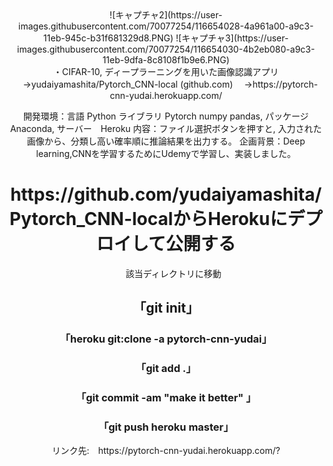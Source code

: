 
<div style = "text-align:center;">![キャプチャ2](https://user-images.githubusercontent.com/70077254/116654028-4a961a00-a9c3-11eb-945c-b31f681329d8.PNG)
![キャプチャ3](https://user-images.githubusercontent.com/70077254/116654030-4b2eb080-a9c3-11eb-9dfa-8c8108f1b9e6.PNG)
 <div  style = "text-align:center;">
 ・CIFAR-10, ディープラーニングを用いた画像認識アプリ
　→yudaiyamashita/Pytorch_CNN-local (github.com)
　→https://pytorch-cnn-yudai.herokuapp.com/

開発環境：言語 Python ライブラリ Pytorch numpy pandas, パッケージ Anaconda, サーバー　Heroku
内容：ファイル選択ボタンを押すと, 入力された画像から、分類し高い確率順に推論結果を出力する。
企画背景：Deep learning,CNNを学習するためにUdemyで学習し、実装しました。

   
<h1>https://github.com/yudaiyamashita/Pytorch_CNN-localからHerokuにデプロイして公開する</h1>
<ul>該当ディレクトリに移動</ul>
<h2>「git init」</h2>
<h3>「heroku git:clone -a pytorch-cnn-yudai」</h3>
<h3>「git add .」</h3>
<h3>「git commit -am "make it better" 」</h3>
<h3>「git push heroku master」</h3>
<dt>リンク先:　https://pytorch-cnn-yudai.herokuapp.com/?</dt>

